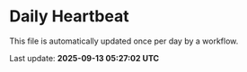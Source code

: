 # Daily Heartbeat
This file is automatically updated once per day by a workflow.

Last update: **2025-09-13 05:27:02 UTC**
